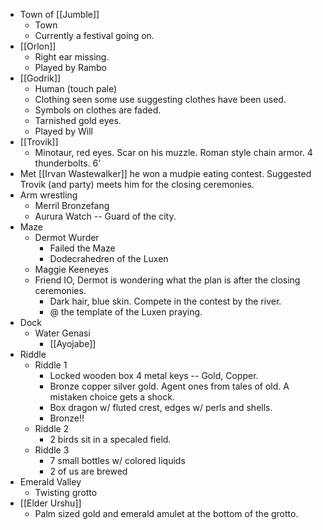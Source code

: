 - Town of [[Jumble]]
	- Town
	- Currently a festival going on.
- [[Orlon]]
	- Right ear missing.
	- Played by Rambo
- [[Godrik]]
	- Human (touch pale)
	- Clothing seen some use suggesting clothes have been used.
	- Symbols on clothes are faded.
	- Tarnished gold eyes.
	- Played by Will
- [[Trovik]]
	- Minotaur, red eyes. Scar on his muzzle. Roman style chain armor. 4 thunderbolts. 6'
- Met [[Irvan Wastewalker]] he won a mudpie eating contest. Suggested Trovik (and party) meets him for the closing ceremonies.
- Arm wrestling
	- Merril Bronzefang
	- Aurura Watch -- Guard of the city.
- Maze
	- Dermot Wurder
		- Failed the Maze
		- Dodecrahedren of the Luxen
	- Maggie Keeneyes
	- Friend IO, Dermot is wondering what the plan is after the closing ceremonies.
		- Dark hair, blue skin. Compete in the contest by the river.
		- @ the template of the Luxen praying.
- Dock
	- Water Genasi
		- [[Ayojabe]]
- Riddle
	- Riddle 1
		- Locked wooden box 4 metal keys -- Gold, Copper.
		- Bronze copper silver gold. Agent ones from tales of old.  A mistaken choice gets a shock.
		- Box dragon w/ fluted crest, edges w/ perls and shells.
		- Bronze!!
	- Riddle 2
		- 2 birds sit in a specaled field.
	- Riddle 3
		- 7 small bottles w/ colored liquids
		- 2 of us are brewed
- Emerald Valley
	- Twisting grotto
- [[Elder Urshu]]
	- Palm sized gold and emerald amulet at the bottom of the grotto.